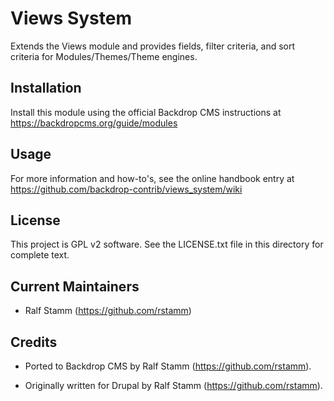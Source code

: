 
Views System
============

Extends the Views module and provides fields, filter criteria, and sort criteria
for Modules/Themes/Theme engines.

Installation
------------

Install this module using the official Backdrop CMS instructions at
https://backdropcms.org/guide/modules

Usage
-----

For more information and how-to's, see the online handbook entry at
https://github.com/backdrop-contrib/views_system/wiki

License
-------

This project is GPL v2 software. See the LICENSE.txt file in this directory for
complete text.

Current Maintainers
-------------------

- Ralf Stamm (https://github.com/rstamm)

Credits
-------

- Ported to Backdrop CMS by Ralf Stamm (https://github.com/rstamm).

- Originally written for Drupal by Ralf Stamm (https://github.com/rstamm).
